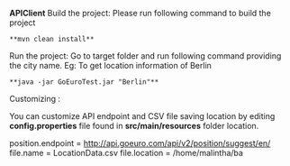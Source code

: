
**APIClient**
Build the project: Please run following command to build the project

    **mvn clean install**
Run the project: Go to target folder and run following command providing the city name. Eg: To get location information of Berlin

    **java -jar GoEuroTest.jar "Berlin"**
    
Customizing :
 
 You can customize API endpoint and CSV file saving location by editing **config.properties** file found in **src/main/resources** folder location. 
 
 
 position.endpoint = http://api.goeuro.com/api/v2/position/suggest/en/
 file.name = LocationData.csv
 file.location = /home/malintha/ba
